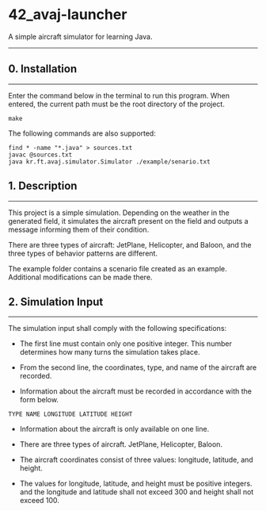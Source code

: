 # 42_avaj-launcher

A simple aircraft simulator for learning Java. 

***

## 0. Installation
***

Enter the command below in the terminal to run this program. When entered, the current path must be the root directory of the project.


```shell
make
```

The following commands are also supported:
```shell
find * -name "*.java" > sources.txt
javac @sources.txt
java kr.ft.avaj.simulator.Simulator ./example/senario.txt
```

## 1. Description
***

This project is a simple simulation. Depending on the weather in the generated field, it simulates the aircraft present on the field and outputs a message informing them of their condition.

There are three types of aircraft: JetPlane, Helicopter, and Baloon, and the three types of behavior patterns are different.

The example folder contains a scenario file created as an example. Additional modifications can be made there.

## 2. Simulation Input
***
The simulation input shall comply with the following specifications:

- The first line must contain only one positive integer. This number determines how many turns the simulation takes place.

- From the second line, the coordinates, type, and name of the aircraft are recorded.

- Information about the aircraft must be recorded in accordance with the form below.
```
TYPE NAME LONGITUDE LATITUDE HEIGHT
```

- Information about the aircraft is only available on one line.

- There are three types of aircraft. JetPlane, Helicopter, Baloon.

- The aircraft coordinates consist of three values: longitude, latitude, and height.

- The values for longitude, latitude, and height must be positive integers. and the longitude and latitude shall not exceed 300 and height shall not exceed 100.
